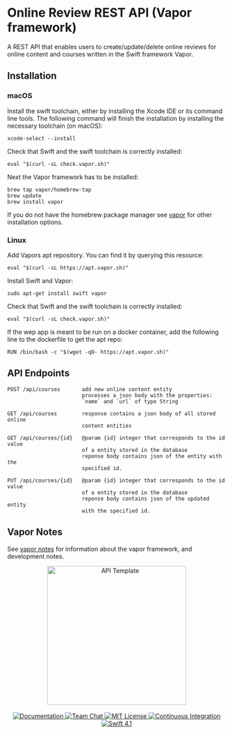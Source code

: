 # Online Review REST API (Vapor framework)
A REST API that enables users to create/update/delete online reviews for
online content and courses written in the Swift framework Vapor.

## Installation

### macOS
Install the swift toolchain, either by installing the Xcode IDE or its command
line tools. The following command will finish the installation by installing
the necessary toolchain (on macOS):

    xcode-select --install

Check that Swift and the swift toolchain is correctly installed:

    eval "$(curl -sL check.vapor.sh)"

Next the Vapor framework has to be installed:

    brew tap vapor/homebrew-tap
    brew update
    brew install vapor

If you do not have the homebrew package manager see
[vapor](https://vapor.codes/) for other installation options.

### Linux
Add Vapors apt repository. You can find it by querying this resource:

    eval "$(curl -sL https://apt.vapor.sh)"

Install Swift and Vapor:

    sudo apt-get install swift vapor

Check that Swift and the swift toolchain is correctly installed:

    eval "$(curl -sL check.vapor.sh)"

If the wep app is meant to be run on a docker container, add the following line
to the dockerfile to get the apt repo:

    RUN /bin/bash -c "$(wget -qO- https://apt.vapor.sh)"


## API Endpoints

    POST /api/courses       add new online content entity
                            processes a json body with the properties:
                            `name` and `url` of type String

    GET /api/courses        response contains a json body of all stored online
                            content entities

    GET /api/courses/{id}   @param {id} integer that corresponds to the id value
                            of a entity stored in the database
                            reponse body contains json of the entity with the
                            specified id.

    PUT /api/courses/{id}   @param {id} integer that corresponds to the id value
                            of a entity stored in the database
                            reponse body contains json of the updated entity
                            with the specified id.

## Vapor Notes
See [vapor notes](vapor-notes.md) for information about the vapor framework, and
development notes.

<p align="center">
    <img src="https://user-images.githubusercontent.com/1342803/36623515-7293b4ec-18d3-11e8-85ab-4e2f8fb38fbd.png" width="320" alt="API Template">
    <br>
    <br>
    <a href="http://docs.vapor.codes/3.0/">
        <img src="http://img.shields.io/badge/read_the-docs-2196f3.svg" alt="Documentation">
    </a>
    <a href="https://discord.gg/vapor">
        <img src="https://img.shields.io/discord/431917998102675485.svg" alt="Team Chat">
    </a>
    <a href="LICENSE">
        <img src="http://img.shields.io/badge/license-MIT-brightgreen.svg" alt="MIT License">
    </a>
    <a href="https://circleci.com/gh/vapor/api-template">
        <img src="https://circleci.com/gh/vapor/api-template.svg?style=shield" alt="Continuous Integration">
    </a>
    <a href="https://swift.org">
        <img src="http://img.shields.io/badge/swift-4.1-brightgreen.svg" alt="Swift 4.1">
    </a>
</p>
